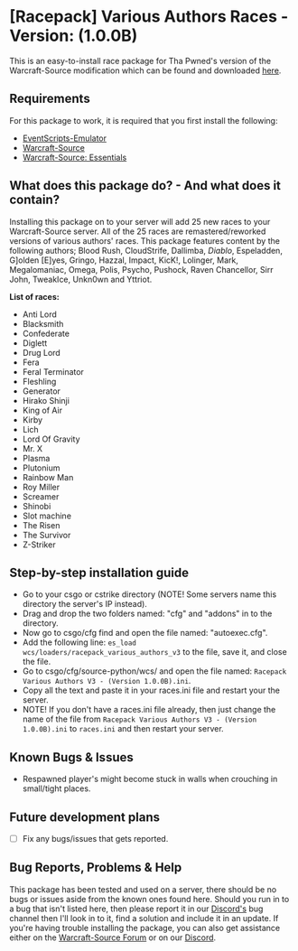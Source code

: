 # [Racepack] Various Authors Races - Version: (1.0.0B)
This is an easy-to-install race package for Tha Pwned's version of the Warcraft-Source modification which can be found and downloaded [here](https://github.com/ThaPwned/WCS).


## Requirements
For this package to work, it is required that you first install the following:
- [EventScripts-Emulator](https://github.com/Ayuto/EventScripts-Emulator)
- [Warcraft-Source](https://github.com/ThaPwned/WCS)
- [Warcraft-Source: Essentials](https://github.com/ManifestManah/Warcraft-Source-Essentials)


## What does this package do? - And what does it contain?
Installing this package on to your server will add 25 new races to your Warcraft-Source server.
All of the 25 races are remastered/reworked versions of various authors' races. This package features content by the following authors; Blood Rush, CloudStrife, Dallimba, $Diablo$, Espeladden, G]olden [E]yes, Gringo, Hazzal, Impact, KicK!, Lolinger, Mark, Megalomaniac, Omega, Polis, Psycho, Pushock, Raven Chancellor, Sirr John, TweakIce, Unkn0wn and Yttriot.



**List of races:**
- Anti Lord
- Blacksmith
- Confederate
- Diglett
- Drug Lord
- Fera
- Feral Terminator
- Fleshling
- Generator
- Hirako Shinji
- King of Air
- Kirby
- Lich
- Lord Of Gravity
- Mr. X
- Plasma
- Plutonium
- Rainbow Man
- Roy Miller
- Screamer
- Shinobi
- Slot machine
- The Risen
- The Survivor
- Z-Striker


## Step-by-step installation guide
- Go to your csgo or cstrike directory (NOTE! Some servers name this directory the server's IP instead).
- Drag and drop the two folders named: "cfg" and "addons" in to the directory.
- Now go to csgo/cfg find and open the file named: "autoexec.cfg".
- Add the following line: ```es_load wcs/loaders/racepack_various_authors_v3``` to the file, save it, and close the file.
- Go to csgo/cfg/source-python/wcs/ and open the file named: ```Racepack Various Authors V3 - (Version 1.0.0B).ini```.
- Copy all the text and paste it in your races.ini file and restart your the server.
- NOTE! If you don't have a races.ini file already, then just change the name of the file from ```Racepack Various Authors V3 - (Version 1.0.0B).ini``` to ```races.ini``` and then restart your server.


## Known Bugs & Issues
- Respawned player's might become stuck in walls when crouching in small/tight places.


## Future development plans
- [ ] Fix any bugs/issues that gets reported.


## Bug Reports, Problems & Help
This package has been tested and used on a server, there should be no bugs or issues aside from the known ones found here.
Should you run in to a bug that isn't listed here, then please report it in our [Discord's](https://discord.gg/2DnAXkF) bug channel then I'll look in to it, find a solution and include it in an update.
If you're having trouble installing the package, you can also get assistance either on the [Warcraft-Source Forum](http://warcraft-source.com/) or on our [Discord](https://discord.gg/2DnAXkF).
